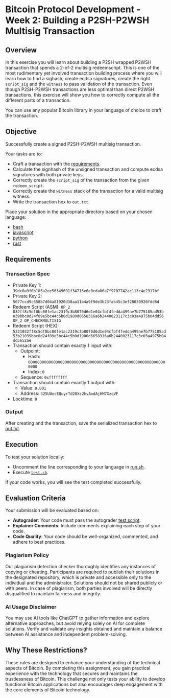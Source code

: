 # Bitcoin Protocol Development - Week 2: Building a P2SH-P2WSH Multisig Transaction

## Overview
In this exercise you will learn about building a P2SH wrapped P2WSH transaction that spends a 2-of-2 multisig redeemscript. This is one
of the most rudimentary yet involved transaction building process where you will learn how to find a sighash, create ecdsa signatures, create the right `script_sig` and the `witness` to pass validation of the transaction. Even though P2SH-P2WSH transactions are less optimal than direct P2WSH transactions, this exercise will show you how to correctly compute all the different parts of a transaction.

You can use any popular Bitcoin library in your language of choice to craft the transaction.

## Objective
Successfully create a signed P2SH-P2WSH multisig transaction.

Your tasks are to:
- Craft a transaction with the [requirements](#requirements).
- Calculate the signhash of the unsigned transaction and compute ecdsa signatures with both private keys.
- Correctly create the `script_sig` of the transaction from the given `redeem_script`.
- Correctly create the `witness` stack of the transaction for a valid multisig witness.
- Write the transaction hex to `out.txt`.

Place your solution in the appropriate directory based on your chosen language:
- [bash](./bash/solution.sh)
- [javascript](./javascript/index.js)
- [python](./python/main.py)
- [rust](./rust/src/main.rs)

## Requirements
### Transaction Spec
- Private Key 1: `39dc0a9f0b185a2ee56349691f34716e6e0cda06a7f9707742ac113c4e2317bf`
- Private Key 2: `5077ccd9c558b7d04a81920d38aa11b4a9f9de3b23fab45c3ef28039920fdd6d`
- Redeem Script (ASM):  `OP_2 032ff8c5df0bc00fe1ac2319c3b8070d6d1e04cfbf4fedda499ae7b775185ad53b 039bbc8d24f89e5bc44c5b0d1980d6658316a6b2440023117c3c03a4975b04dd56 OP_2 OP_CHECKMULTISIG`
- Redeem Script (HEX):  `5221032ff8c5df0bc00fe1ac2319c3b8070d6d1e04cfbf4fedda499ae7b775185ad53b21039bbc8d24f89e5bc44c5b0d1980d6658316a6b2440023117c3c03a4975b04dd5652ae`
- Transaction should contain exactly 1 input with:
    - Outpoint:
        - Hash: `0000000000000000000000000000000000000000000000000000000000000000`
        - Index: `0`
    - Sequence: `0xffffffff`
- Transaction should contain exactly 1 output with:
    - Value: `0.001`
    - Address: `325UUecEQuyrTd28Xs2hvAxdAjHM7XzqVF`
- Locktime: `0`

### Output
After creating and the transaction, save the serialized transaction hex to [out.txt](./out.txt).

## Execution
To test your solution locally:
- Uncomment the line corresponding to your language in [run.sh](./run.sh).
- Execute [`test.sh`](./test.sh).

If your code works, you will see the test completed successfully.

## Evaluation Criteria
Your submission will be evaluated based on:
- **Autograder**: Your code must pass the autograder [test script](./test/test.spec.ts).
- **Explainer Comments**: Include comments explaining each step of your code.
- **Code Quality**: Your code should be well-organized, commented, and adhere to best practices.

### Plagiarism Policy
Our plagiarism detection checker thoroughly identifies any instances of copying or cheating. Participants are required to publish their solutions in the designated repository, which is private and accessible only to the individual and the administrator. Solutions should not be shared publicly or with peers. In case of plagiarism, both parties involved will be directly disqualified to maintain fairness and integrity.

### AI Usage Disclaimer
You may use AI tools like ChatGPT to gather information and explore alternative approaches, but avoid relying solely on AI for complete solutions. Verify and validate any insights obtained and maintain a balance between AI assistance and independent problem-solving.

## Why These Restrictions?
These rules are designed to enhance your understanding of the technical aspects of Bitcoin. By completing this assignment, you gain practical experience with the technology that secures and maintains the trustlessness of Bitcoin. This challenge not only tests your ability to develop functional Bitcoin applications but also encourages deep engagement with the core elements of Bitcoin technology.